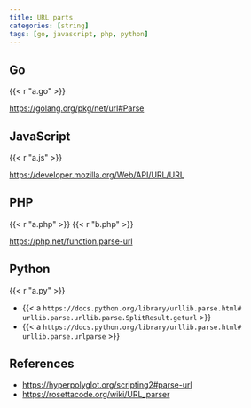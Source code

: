 ```yaml
---
title: URL parts
categories: [string]
tags: [go, javascript, php, python]
---
```


## Go

{{< r "a.go" >}}

<https://golang.org/pkg/net/url#Parse>

## JavaScript

{{< r "a.js" >}}

<https://developer.mozilla.org/Web/API/URL/URL>

## PHP

{{< r "a.php" >}}
{{< r "b.php" >}}

<https://php.net/function.parse-url>

## Python

{{< r "a.py" >}}

- {{< a `https://docs.python.org/library/urllib.parse.html#
   urllib.parse.urllib.parse.SplitResult.geturl` >}}
- {{< a `https://docs.python.org/library/urllib.parse.html#
   urllib.parse.urlparse` >}}

## References

- <https://hyperpolyglot.org/scripting2#parse-url>
- <https://rosettacode.org/wiki/URL_parser>
